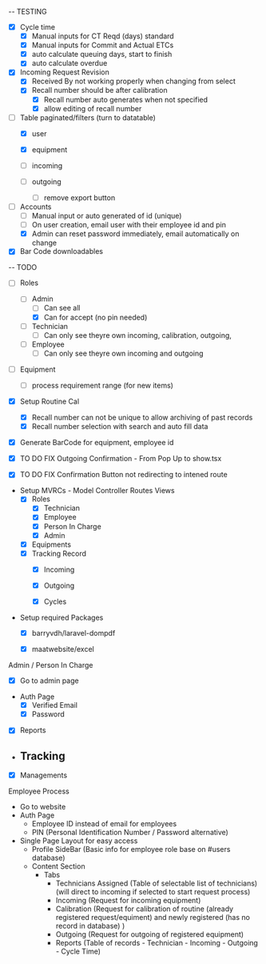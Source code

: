 

-- TESTING
- [x] Cycle time    
    - [x] Manual inputs for CT Reqd (days) standard 
    - [x] Manual inputs for Commit and Actual ETCs 
    - [x] auto calculate queuing days, start to finish
    - [x] auto calculate overdue

- [x] Incoming Request Revision
    - [x] Received By not working properly when changing from select
    - [x] Recall number should be after calibration
        - [x] Recall number auto generates when not specified
        - [x] allow editing of recall number

- [ ] Table paginated/filters (turn to datatable)  
    - [x] user
    - [x] equipment

    - [ ] incoming
    - [ ] outgoing
        - [ ] remove export button

- [ ] Accounts
    - [ ] Manual input or auto generated of id (unique)
    - [ ] On user creation, email user with their employee id and pin
    - [x] Admin can reset password immediately, email automatically on change  

- [x] Bar Code downloadables

-- TODO

- [ ] Roles
    - [ ] Admin
        - [ ] Can see all
        - [x] Can for accept (no pin needed)

    - [ ] Technician
        - [ ] Can only see theyre own incoming, calibration, outgoing, 
        
    - [ ] Employee
        - [ ] Can only see theyre own incoming and outgoing

- [ ] Equipment
    - [ ] process requirement range (for new items)

- [x] Setup Routine Cal
    - [x] Recall number can not be unique to allow archiving of past records
    - [x] Recall number selection with search and auto fill data
- [x] Generate BarCode for equipment, employee id


- [x] TO DO FIX Outgoing Confirmation -  From Pop Up to show.tsx
- [x] TO DO FIX Confirmation Button not redirecting to intened route

- Setup MVRCs - Model Controller Routes Views
    - [x] Roles 
        - [x] Technician
        - [x] Employee
        - [x] Person In Charge
        - [x] Admin
    - [x] Equipments
    - [x] Tracking Record
        - [x] Incoming
        - [x] Outgoing
        - [x] Cycles


- Setup required Packages
    - [x] barryvdh/laravel-dompdf
    - [x] maatwebsite/excel



Admin / Person In Charge
- [x] Go to admin page
- Auth Page
    - [x] Verified Email
    - [x] Password

- [x] Reports
- Tracking
    - 
- [x] Managements

Employee Process
- Go to website
- Auth Page 
    - Employee ID instead of email for employees
    - PIN (Personal Identification Number / Password alternative)
- Single Page Layout for easy access
    - Profile SideBar (Basic info for employee role base on #users database)
    - Content Section 
        - Tabs
            - Technicians Assigned (Table of selectable list of technicians) (will direct to incoming if selected to start request process)
            - Incoming (Request for incoming equipment)
            - Calibration (Request for calibration of routine (already registered request/equiment) and newly registered (has no record in database) ) 
            - Outgoing (Request for outgoing of registered equipment)
            - Reports (Table of records - Technician  - Incoming - Outgoing - Cycle Time)

